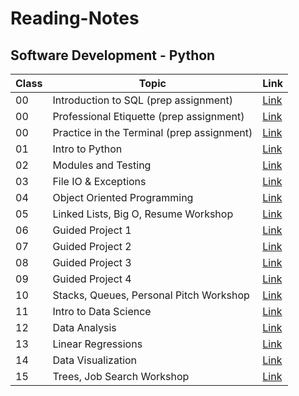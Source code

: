 # Reading-Notes

## Software Development - Python

| Class    |                 Topic                   |   Link      |
|----------|-----------------------------------------|-------------|
| 00       | Introduction to SQL (prep assignment)   | [Link](00-sql-Intro.md)|
| 00       | Professional Etiquette (prep assignment)   | [Link](00-professional-etiquette.md)|
| 00       | Practice in the Terminal (prep assignment)| [Link](00-terminal-practice.md)|
| 01       | Intro to Python                         | [Link](01-class.md)|
| 02       | Modules and Testing                     | [Link](02-class.md)|
| 03       | File IO & Exceptions                    | [Link](03-class.md)|
| 04       | Object Oriented Programming             | [Link](04-class.md)|
| 05       | Linked Lists, Big O, Resume Workshop    | [Link](05-class.md)|
| 06       | Guided Project 1                        | [Link](#)   |
| 07       | Guided Project 2                        | [Link](#)   |
| 08       | Guided Project 3                        | [Link](#)   |
| 09       | Guided Project 4                        | [Link](#)   |
| 10       | Stacks, Queues, Personal Pitch Workshop | [Link](#)   |
| 11       | Intro to Data Science                   | [Link](#)   |
| 12       | Data Analysis                           | [Link](#)   |
| 13       | Linear Regressions                      | [Link](#)   |
| 14       | Data Visualization                      | [Link](#)   |
| 15       | Trees, Job Search Workshop              | [Link](#)   |










